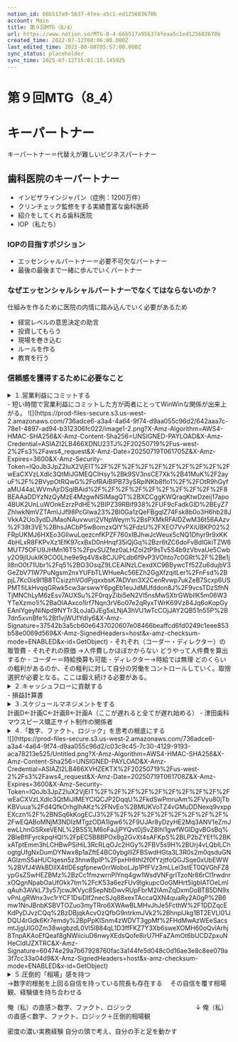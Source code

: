 ```yaml
---
notion_id: 66b517a9-5637-4fea-a5c1-ed125683670b
account: Main
title: 第９回MTG（8/4）
url: https://www.notion.so/MTG-8-4-66b517a956374feaa5c1ed125683670b
created_time: 2022-07-12T00:06:00.000Z
last_edited_time: 2022-08-08T05:57:00.000Z
sync_status: placeholder
sync_time: 2025-07-12T15:01:15.145925
---
```

# 第９回MTG（8_4）

# キーパートナー
キーパートナー＝代替えが難しいビジネスパートナー
## 歯科医院のキーパートナー
- インビザラインジャパン（症例：1200万件）
- クリンチェック監修をする実績豊富な歯科医師
- 紹介をしてくれる歯科医院
- IOP（私たち）
### IOPの目指すポジション
- エッセンシャルパートナー＝必要不可欠なパートナー
- 最後の最後まで一緒に歩んでいくパートナー
### なぜエッセンシャルシャルパートナーでなくてはならないのか？
仕組みを作るために医院の内情に踏み込んでいく必要があるため
- 経営レベルの意思決定の助言
- 投資してもらう
- 現場を巻き込む
- ルールを作る
- 教育を行う
### 信頼感を獲得するために必要なこと
<details>
<summary>１.営業利益にコミットする</summary>
</details>
  - 短い時間で営業利益にコミットした方が両者にとってWinWinな関係が出来上がる。
  ![](https://prod-files-secure.s3.us-west-2.amazonaws.com/736adce6-a3a4-4a64-9f74-d9aa055c96d2/642aaa7c-78e1-4897-ad94-b312306fc022/image1-2.png?X-Amz-Algorithm=AWS4-HMAC-SHA256&X-Amz-Content-Sha256=UNSIGNED-PAYLOAD&X-Amz-Credential=ASIAZI2LB466XDNU23TJ%2F20250719%2Fus-west-2%2Fs3%2Faws4_request&X-Amz-Date=20250719T061705Z&X-Amz-Expires=3600&X-Amz-Security-Token=IQoJb3JpZ2luX2VjEIT%2F%2F%2F%2F%2F%2F%2F%2F%2F%2FwEaCXVzLXdlc3QtMiJGMEQCIHsy%2Bk9SV3nsCE7Xk%2B41MuK%2F2ayuF%2F%2BVypOtRQwG%2FofRAiBlPB73ySRplNKb8flo1%2F%2FOtR9hGyfaMU44aLWVmAjrDSqIBAid%2F%2F%2F%2F%2F%2F%2F%2F%2F%2F8BEAAaDDYzNzQyMzE4MzgwNSIMagQT%2BXCCggKWQraqKtwDzeij17apo4BUK2UnLuWOnkEzrzPdHE%2BIPZ39RBif938%2FUF9cFadkGID%2BEyZ7ZhIwkNmVZTAmlJJf98PcGlwa23%2BI0Ga1zQeFBgqlZ74Fsk8b0o3H6hb28JVkkA2Uo3ydDJMaoNAuvwuri2VNpWeym%2BsPXMkRFAlDZwM36t56AAzv%2F38t3VE%2BhsJACbP5wBomzxQlY%2FdzU%2FXEO7VvPXiUBKP02%2FRpUKMJ6HXEo3GIlwuLqezcnfKPZF760xIBJhwJcWeux5cNQ1Dhyr9r9xKK4bHLxR8FKPvXz1EfK97cxBxD0nHnqf35iQjGq%2Bzr6tZC6doFvBdlGkiTZW6MUT75OFU9JHMn16T5%2FpvSUZfez0aLHZoi2tP9sTv5S4b9zVbvaUe5Cwby2O9jlUuklK9CO0Lhe9e9q4V8x8CJUPLdb6f9vP3VOhto7c0GRt%2F%2Be1jll8nO0t71Ubr%2Fq5%2BO3OsqZ9LCEAINzLCexdXC9BBywcTf52Zu6dujbV3GeZbV71W7PuNgsm2nxYUFbTLWHueAc56EZh2GgXfzqitLer%2FnFsd%2BpjL7Kc0is9I1B8TCsizzhVOdPjqxxbsK7ADVsn3X2CenRvwp7ukZeB7Scxp6USPMTfiLkHvqqGRwk5cw3arswwY6pgEb1euJdMUfddon8J%2F9vcsTDzSfhNTjMNChLyM6zEsv7AUXSu%2F0rqyZibi5eN2Vl5nsMwSXtrGWbIlK5m06W3YTeXzmo1i%2BaOIAAxco1lrf7Nqn3rV6o07e2qRyxTWrK69Vz84Jq6oKopGyEAnlYgeyNiNpd9NYTr3LoJaDJEg5xLNjA3hVU1wTcCOjJAY2QB51n55P%2B7dn5xvnBfe%2Bt1vjWUfYdIy6&X-Amz-Signature=37542b3a5cb60e6437020607e08466beaffcd6fd0249c1eee853b58e0069d569&X-Amz-SignedHeaders=host&x-amz-checksum-mode=ENABLED&x-id=GetObject)
  - それぞれ（コーダー・ディレクター）の販管費
  - それぞれの原価
  →人件費しかほぼかからない
  どうやって人件費を算出するか
  - コーダー＝時給換算も可能
  - ディレクター→時給では無理
  どのくらいの粗利があるのか、その粗利に対して自分の労働をコントロールしていく。取捨選択が必要となる。ここは鍛え続ける必要がある。
<details>
<summary>２.キャッシュフローに貢献する</summary>
</details>
  - 損益計算書
<details>
<summary>３.スケジュールマネジメントをする</summary>
</details>
  計画D←計画C←計画B←計画A（ここが遅れると全てが遅れ始める）
  - 津田歯科マウスピース矯正サイト制作の関係者
  
<details>
<summary>４.「数字、ファクト、ロジック」を思考の根底にする</summary>
</details>
  ![](https://prod-files-secure.s3.us-west-2.amazonaws.com/736adce6-a3a4-4a64-9f74-d9aa055c96d2/c03c9c45-7c30-4129-9193-aca78213e525/Untitled.png?X-Amz-Algorithm=AWS4-HMAC-SHA256&X-Amz-Content-Sha256=UNSIGNED-PAYLOAD&X-Amz-Credential=ASIAZI2LB466XVHZEKTX%2F20250719%2Fus-west-2%2Fs3%2Faws4_request&X-Amz-Date=20250719T061708Z&X-Amz-Expires=3600&X-Amz-Security-Token=IQoJb3JpZ2luX2VjEIT%2F%2F%2F%2F%2F%2F%2F%2F%2F%2FwEaCXVzLXdlc3QtMiJIMEYCIQCJP2DqqU%2FkdSwPmruAm%2FVyu80jTbKBVuua%2Fd4QfkOrhgIhAKz%2FNvEo%2BMUKVoTZ4vGMuDDNexq9vxppEXczn%2F%2BNSq6kKogECJ3%2F%2F%2F%2F%2F%2F%2F%2F%2F%2FwEQABoMNjM3NDIzMTgzODA1Igw6%2F9UJAr8yDzyHE2Mq3ANV1eZmJewLLhnGSRxeVENL%2B5S1LM6oFaJjPYQvt0jSvZ8lhl1gwfWGlDgvBGsBq%2BIeBflFyrckpqHQl%2FpEC5B8BPOx8g2GvXt4sAFKpS%2BLP2bZYEf%2BKxATptEmm3hLCHBwPSiHiL3RcRLqOJc2HGy%2FBV5s9H%2BUrj4vLQbILChogtgUfgNxDumDYNwx8p1aZftE4BC0ybglIlZFBSwdHGta3L3R0s2m0qsduGNAGlzmS5aHUClqesn5z3hnwBplP%2FpxHHIthI2f0fYzjtfoQGJSqe0xUbEWW%2BVfJ4WkBDIlX4tIDEsgfpnew0rrWoboLJp1PfFVz3mLLel3stET0QVGhFZ8ypGsZSwHEZBMz%2BzCc1fmzwrnPlYnq4gw1WsdVNFgrITzoNr86rCI1rwdnrxOQgnNpabOaUfOkk7tm%2FcK53a6ezFUv9lgkupcOoGMHrt5lgbIATOeLmlqAuh3AVkL73y57jcwJKVyc8SepNbDwvRUpFbrM2lAmZqDxmDoBTB5DN9xvPnLgRWnx3vc1rYCF1DsiDlf2necSJq88xexTAccaQXN4quaRy2A0gP%2B6mw1NnJBnbKSBVTOZuo3myTRro6XWAwBLMHvJhJe5FcthW%2F1DDZqcEKdPyDJvzCQq%2BzDBjqkAcvOzQfbG9ntrkmJVk2%2BhnplJkg1BT2EVLl01JDQU4rGdk6Kr7emdy%2BpPpKISnm4zWDVT3gpMf%2FHdMwAzWEeSacsmtJjgUIG0Zm38wigbzdL0Vl5l884qL1D3ffFKZ7Y3Xb6sweXOMH60oQvlArhj8TnpAKAoEfQeaf8gNWiiciuD6nwyXEdsQofe8irU7HFaZAmOt6bUCDZpxuNHeCldIJZXTRC&X-Amz-Signature=60474e29a7b67928760fac3a144fe5d048c0d16ae3e8c8ee079a3f7cc33a04d9&X-Amz-SignedHeaders=host&x-amz-checksum-mode=ENABLED&x-id=GetObject)
<details>
<summary>５.圧倒的「相場」感を持つ</summary>
</details>
  →数字的根拠を上回る自信を持っている院長も存在する
　その自信を覆す相場観、経験値を持ち合わせる
  
  俺（私）の直感＞数字、ファクト、ロジック
　　　　　　　　　　↓
俺（私）の直感＜数字、ファクト、ロジック＋圧倒的相場観
  
  密度の濃い実務経験
自分の頭で考え、自分の手と足を動かす
  